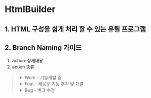 # HtmlBuilder
## 1. HTML 구성을 쉽게 처리 할 수 있는 유틸 프로그램

## 2. Branch Naming 가이드
1. action-상세내용
2. action 종류
>* Work - 기능개발 중
>* Feat - 새로운 기능 추가 및 개발
>* Bug - 버그 수정
